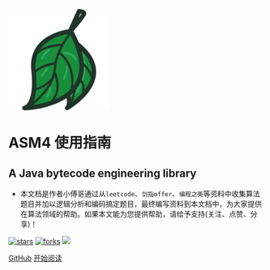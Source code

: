 ![logo](_media/tree.png)

# ASM4 使用指南

## A Java bytecode engineering library

- 本文档是作者小傅哥通过从```leetcode```、```剑指offer```、```编程之美```等资料中收集算法题目并加以逻辑分析和编码搞定题目，最终编写资料到本文档中，为大家提供在算法领域的帮助。如果本文能为您提供帮助，请给予支持(关注、点赞、分享)！   
    
[![stars](https://badgen.net/github/stars/MyGitBooks/niubility-algorithm?icon=github&color=4ab8a1)](https://github.com/MyGitBooks/niubility-algorithm) [![forks](https://badgen.net/github/forks/MyGitBooks/niubility-algorithm?icon=github&color=4ab8a1)](https://github.com/MyGitBooks/niubility-algorithm) [<img src="https://itstack.org/_media/wxbugstack.svg">](https://itstack.org/_media/qrcode.png?x-oss-process=style/may)    

[GitHub](<https://github.com/MyGitBooks/niubility-algorithm>)
[开始阅读](README.md)

